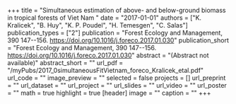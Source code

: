 +++
title = "Simultaneous estimation of above- and below-ground biomass in tropical forests of Viet Nam "
date = "2017-01-01"
authors = ["K. Kralicek", "B. Huy", "K. P. Poudel", "H. Temesgen", "C. Salas"]
publication_types = ["2"]
publication = "Forest Ecology and Management, 390 147--156. https://doi.org/10.1016/j.foreco.2017.01.030"
publication_short = "Forest Ecology and Management, 390 147--156. https://doi.org/10.1016/j.foreco.2017.01.030"
abstract = "(Abstract not available)"
abstract_short = ""
url_pdf = "/myPubs/2017_0simultaneousFitVietnam_foreco_Kralicek_etal.pdf"
url_code = ""
image_preview = ""
selected = false
projects = []
url_preprint = ""
url_dataset = ""
url_project = ""
url_slides = ""
url_video = ""
url_poster = ""
math = true
highlight = true
[header]
image = ""
caption = ""
+++
